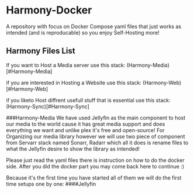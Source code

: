 # Harmony-Docker
A repository with focus on Docker Compose yaml files that just works as intended (and is reproducable) so you enjoy Self-Hosting more!

## Harmony Files List
If you want to Host a Media server use this stack:
(Harmony-Media)[#Harmony-Media]

if you are interested in Hosting a Website use this stack:
(Harmony-Web)[#Harmony-Web]

if you liketo Host diffrent usefull stuff that is essential use this stack:
(Harmony-Sync)[#Harmony-Sync]

###Harmony-Media
We have used Jellyfin as the main component to host our media to the world cause it has great media support and does everything we want and unlike plex it's free and open-source!
For Organizing our media library however we will use two piece of component from Servarr stack named Sonarr, Radarr which all it does is rename files to what the Jellyfin desire to show the library as intended!

Please just read the yaml files there is instruction on how to do the docker side.
After you did the docker part you may come back here to continue :)

Because it's the first time you have started all of them we will do the first time setups one by one:
####Jellyfin
